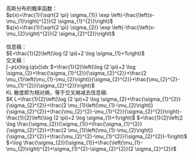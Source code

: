 <br>高斯分布的概率函数：<br>
$p(x)=\frac{1}{\sqrt{2 \pi} \sigma_{1}} \exp \left(-\frac{\left(x-\mu_{1}\right)^{2}}{2 \sigma_{1}^{2}}\right)$<br>
$q(x)=\frac{1}{\sqrt{2 \pi} \sigma_{2}} \exp \left(-\frac{\left(x-\mu_{2}\right)^{2}}{2 \sigma_{2}^{2}}\right)$<br>
<br>信息樀：<br>
$E=\frac{1}{2}\left(\log (2 \pi)+2 \log \sigma_{1}+1\right)$
<br>交叉樀：<br>
$\int-p(x) \log (q(x)) d x$
$=\frac{1}{2}\left(\log (2 \pi)+2 \log \sigma_{2}+\frac{\sigma_{1}^{2}}{\sigma_{2}^{2}}+\frac{2 \mu_{1}\left(\mu_{1}-\mu_{2}\right)}{\sigma_{2}^{2}}+\frac{\mu_{2}^{2}-\mu_{1}^{2}}{\sigma_{2}^{2}}\right)$
<br>$\mathrm{KL}$ 散度即为相对熵，等于交叉熵减去信息樀:<br>
$K L=\frac{1}{2}\left(\log (2 \pi)+2 \log \sigma_{2}+\frac{\sigma_{1}^{2}}{\sigma_{2}^{2}}+\frac{2 \mu_{1}\left(\mu_{1}-\mu_{2}\right)}{\sigma_{2}^{2}}+\frac{\mu_{2}^{2}-\mu_{1}^{2}}{\sigma_{2}^{2}}\right)-\frac{1}{2}\left(\log (2 \pi)+2 \log \sigma_{1}+1\right)$
$=\frac{1}{2}\left(2 \log \frac{\sigma_{2}}{\sigma_{1}}+\frac{\sigma_{1}^{2}}{\sigma_{2}^{2}}+\frac{2 \mu_{1}\left(\mu_{1}-\mu_{2}\right)}{\sigma_{2}^{2}}+\frac{\mu_{2}^{2}-\mu_{1}^{2}}{\sigma_{2}^{2}}-1\right)$
$=\log \frac{\sigma_{2}}{\sigma_{1}}+\frac{\left(\mu_{1}-\mu_{2}\right)^{2}+\sigma_{1}^{2}-\sigma_{2}^{2}}{2 \sigma_{2}^{2}}$
